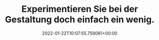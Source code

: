---
date: '2022-01-22T10:07:55.759061+00:00'
found_at: '2014-12-29'
found_url: http://office.microsoft.com/de-de/word/
title: Experimentieren Sie bei der Gestaltung doch einfach ein wenig.
---